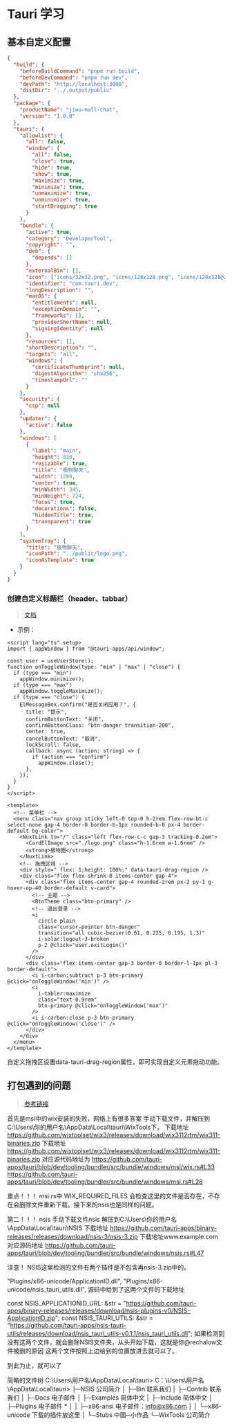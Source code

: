 # Tauri 学习

## 基本自定义配置

```json
{
  "build": {
    "beforeBuildCommand": "pnpm run build",
    "beforeDevCommand": "pnpm run dev",
    "devPath": "http://localhost:3000",
    "distDir": "../.output/public"
  },
  "package": {
    "productName": "jiwu-mall-chat",
    "version": "1.0.0"
  },
  "tauri": {
    "allowlist": {
      "all": false,
      "window": {
        "all": false,
        "close": true,
        "hide": true,
        "show": true,
        "maximize": true,
        "minimize": true,
        "unmaximize": true,
        "unminimize": true,
        "startDragging": true
      }
    },
    "bundle": {
      "active": true,
      "category": "DeveloperTool",
      "copyright": "",
      "deb": {
        "depends": []
      },
      "externalBin": [],
      "icon": ["icons/32x32.png", "icons/128x128.png", "icons/128x128@2x.png", "icons/icon.icns", "icons/icon.ico"],
      "identifier": "com.tauri.dev",
      "longDescription": "",
      "macOS": {
        "entitlements": null,
        "exceptionDomain": "",
        "frameworks": [],
        "providerShortName": null,
        "signingIdentity": null
      },
      "resources": [],
      "shortDescription": "",
      "targets": "all",
      "windows": {
        "certificateThumbprint": null,
        "digestAlgorithm": "sha256",
        "timestampUrl": ""
      }
    },
    "security": {
      "csp": null
    },
    "updater": {
      "active": false
    },
    "windows": [
      {
        "label": "main",
        "height": 820,
        "resizable": true,
        "title": "极物聊天",
        "width": 1290,
        "center": true,
        "minWidth": 345,
        "minHeight": 724,
        "focus": true,
        "decorations": false,
        "hiddenTitle": true,
        "transparent": true
      }
    ],
    "systemTray": {
      "title": "极物聊天",
      "iconPath": "../public/logo.png",
      "iconAsTemplate": true
    }
  }
}

```

### 创建自定义标题栏（header、tabbar）
>
> [文档](https://tauri.app/zh-cn/v1/guides/features/window-customization)

- 示例：

```vue
<script lang="ts" setup>
import { appWindow } from "@tauri-apps/api/window";

const user = useUserStore();
function onToggleWindow(type: "min" | "max" | "close") {
  if (type === "min")
    appWindow.minimize();
  if (type === "max")
    appWindow.toggleMaximize();
  if (type === "close") {
    ElMessageBox.confirm("是否关闭应用？", {
      title: "提示",
      confirmButtonText: "关闭",
      confirmButtonClass: "btn-danger transition-200",
      center: true,
      cancelButtonText: "取消",
      lockScroll: false,
      callback: async (action: string) => {
        if (action === "confirm")
          appWindow.close();
      },
    });
  }
}
</script>

<template>
  <!-- 菜单栏 -->
  <menu class="nav group sticky left-0 top-0 h-2rem flex-row-bt-c select-none gap-4 border-0 border-b-1px rounded-b-0 px-4 border-default bg-color">
    <NuxtLink to="/" class="left flex-row-c-c gap-3 tracking-0.2em">
      <CardElImage src="./logo.png" class="h-1.6rem w-1.6rem" />
      <strong>极物圈</strong>
    </NuxtLink>
    <!-- 拖拽区域 -->
    <div style=" flex: 1;height: 100%;" data-tauri-drag-region />
    <div class="flex flex-shrink-0 items-center gap-4">
      <div class="flex items-center gap-4 rounded-2rem px-2 py-1 g-hover-op-40 border-default v-card">
        <!-- 主题 -->
        <BtnTheme class="btn-primary" />
        <!-- 退出登录 -->
        <i
          circle plain
          class="cursor-pointer btn-danger"
          transition="all cubic-bezier(0.61, 0.225, 0.195, 1.3)"
          i-solar:logout-3-broken
          p-2 @click="user.exitLogin()"
        />
      </div>
      <div class="flex items-center gap-3 border-0 border-l-1px pl-3 border-default">
        <i i-carbon:subtract p-3 btn-primary @click="onToggleWindow('min')" />
        <i
          i-tabler:maximize
          class="text-0.9rem"
          btn-primary @click="onToggleWindow('max')"
        />
        <i i-carbon:close p-3 btn-primary @click="onToggleWindow('close')" />
      </div>
    </div>
  </menu>
</template> 
```

自定义拖拽区设置data-tauri-drag-region属性，即可实现自定义元素拖动功能。

## 打包遇到的问题

> [参考链接](https://github.com/tauri-apps/tauri/issues/7338)

首先是msi中的wix安装的失败，网络上有很多答案
手动下载文件，并解压到C:\Users\你的用户名\AppData\Local\tauri\WixTools下，
下载地址 <https://github.com/wixtoolset/wix3/releases/download/wix3112rtm/wix311-binaries.zip>
下载地址<https://github.com/wixtoolset/wix3/releases/download/wix3112rtm/wix311-binaries.zip>
对应源代码地址为
<https://github.com/tauri-apps/tauri/blob/dev/tooling/bundler/src/bundle/windows/msi/wix.rs#L33>
<https://github.com/tauri-apps/tauri/blob/dev/tooling/bundler/src/bundle/windows/msi.rs#L28>

重点！！！
msi.rs中 WIX_REQUIRED_FILES 会检查这里的文件是否存在，不存在会删除文件重新下载。接下来的nsis也是同样的问题。

第二！！！ nsis
手动下载文件nsis 解压到C:\Users\你的用户名\AppData\Local\tauri\NSIS
下载地址 <https://github.com/tauri-apps/binary-releases/releases/download/nsis-3/nsis-3.zip>
下载地址www.example.com
对应源码地址
<https://github.com/tauri-apps/tauri/blob/dev/tooling/bundler/src/bundle/windows/nsis.rs#L47>

注意！
NSIS这里检测的文件有两个插件是不包含再nsis-3.zip中的。

  "Plugins/x86-unicode/ApplicationID.dll",
  "Plugins/x86-unicode/nsis_tauri_utils.dll",
源码中给到了这两个文件的下载地址

const NSIS_APPLICATIONID_URL: &str = "<https://github.com/tauri-apps/binary-releases/releases/download/nsis-plugins-v0/NSIS-ApplicationID.zip>";
const NSIS_TAURI_UTILS: &str =
  "<https://github.com/tauri-apps/nsis-tauri-utils/releases/download/nsis_tauri_utils-v0.1.1/nsis_tauri_utils.dll>";
如果检测到没有这两个文件，就会删除NSIS文件夹，从头开始下载，这就是你@rechalow文件被删的原因
这两个文件按照上边给到的位置放进去就可以了。

到此为止，就可以了

简略的文件树
C:\Users\用户名\AppData\Local\tauri>
C：\Users\用户名\AppData\Local\tauri>
├─NSIS  公司简介
│ ├─Bin  联系我们
│ ├─Contrib  联系我们
│ ├─Docs  电子邮件
│ ├─Examples  简体中文
│ ├─Include  简体中文
│ ├─Plugins  电子邮件 *
│ │ ├─x86-ansi  电子邮件：<info@x86.com>
│ │ └─x86-unicode 下载的插件放这里
│ └─Stubs  中国─小作品
└─WixTools  公司简介
